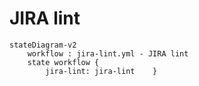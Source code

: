 # JIRA lint

```mermaid
stateDiagram-v2
    workflow : jira-lint.yml - JIRA lint
    state workflow {
        jira-lint: jira-lint    }
```
